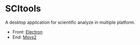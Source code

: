 # SCItools
A desktop application for scientific analyze in multiple platform.
- Front: [Electron]()
- End:  [Msys2](https://packages.msys2.org/package/)
